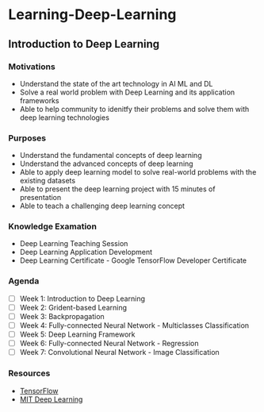 # Learning-Deep-Learning
## Introduction to Deep Learning
### Motivations
- Understand the state of the art technology in AI ML and DL
- Solve a real world problem with Deep Learning and its application frameworks
- Able to help community to idenitfy their problems and solve them with deep learning technologies

### Purposes
- Understand the fundamental concepts of deep learning
- Understand the advanced concepts of deep learning
- Able to apply deep learning model to solve real-world problems with the existing datasets
- Able to present the deep learning project with 15 minutes of presentation
- Able to teach a challenging deep learning concept

### Knowledge Examation
- Deep Learning Teaching Session
- Deep Learning Application Development
- Deep Learning Certificate - Google TensorFlow Developer Certificate

### Agenda
- [ ] Week 1: Introduction to Deep Learning 
- [ ] Week 2: Grident-based Learning
- [ ] Week 3: Backpropagation
- [ ] Week 4: Fully-connected Neural Network - Multiclasses Classification
- [ ] Week 5: Deep Learning Framework
- [ ] Week 6: Fully-connected Neural Network - Regression
- [ ] Week 7: Convolutional Neural Network - Image Classification

### Resources
- [TensorFlow](https://www.tensorflow.org/)
- [MIT Deep Learning](http://introtodeeplearning.com/)